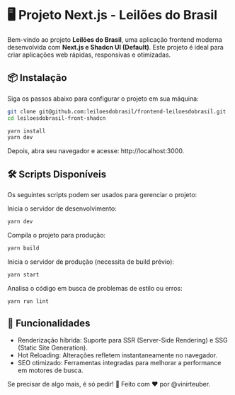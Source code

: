 # 🖥️ Projeto Next.js - Leilões do Brasil

Bem-vindo ao projeto **Leilões do Brasil**, uma aplicação frontend moderna desenvolvida com **Next.js e Shadcn UI (Default)**. Este projeto é ideal para criar aplicações web rápidas, responsivas e otimizadas.

## 📦 Instalação

Siga os passos abaixo para configurar o projeto em sua máquina:

```sh
git clone git@github.com:leiloesdobrasil/frontend-leiloesdobrasil.git
cd leiloesdobrasil-front-shadcn
   ```
```sh
yarn install
yarn dev
   ```

Depois, abra seu navegador e acesse: http://localhost:3000.

## 🛠️ Scripts Disponíveis

Os seguintes scripts podem ser usados para gerenciar o projeto:

Inicia o servidor de desenvolvimento:

```sh
yarn dev 
   ```
Compila o projeto para produção:

```sh
yarn build 
   ```
Inicia o servidor de produção (necessita de build prévio):

```sh
yarn start
   ```
Analisa o código em busca de problemas de estilo ou erros:
```sh
yarn run lint
   ```

## 🌟 Funcionalidades

- Renderização híbrida: Suporte para SSR (Server-Side Rendering) e SSG (Static Site Generation).
- Hot Reloading: Alterações refletem instantaneamente no navegador.
- SEO otimizado: Ferramentas integradas para melhorar a performance em motores de busca.

Se precisar de algo mais, é só pedir! 🚀
Feito com ❤️ por @vinirteuber.


